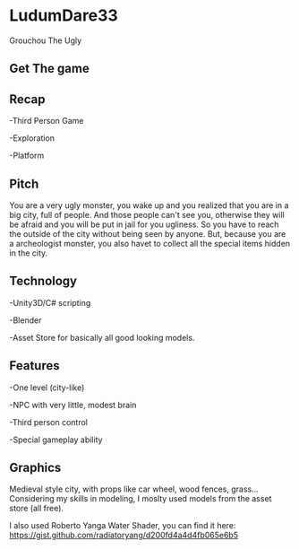 # LudumDare33
Grouchou The Ugly


Get The game
-------------------


Recap
--------------------


-Third Person Game


-Exploration


-Platform


Pitch
---------------------


You are a very ugly monster, you wake up and you realized that you are in a big city, full of people. 
And those people can't see you, otherwise they will be afraid and you will be put in jail for you ugliness. 
So you have to reach the outside of the city without being seen by anyone. But, because you are a archeologist monster, you also havet to collect all the special items hidden in the city.


Technology
-----------------


-Unity3D/C# scripting


-Blender


-Asset Store for basically all good looking models.


Features
---------------------------


-One level (city-like)


-NPC with very little, modest brain


-Third person control


-Special gameplay ability


Graphics
-------------------


Medieval style city, with props like car wheel, wood fences, grass... Considering my skills in modeling, I moslty used models from the asset store (all free). 


I also used Roberto Yanga Water Shader, you can find it here:
https://gist.github.com/radiatoryang/d200fd4a4d4fb065e6b5
